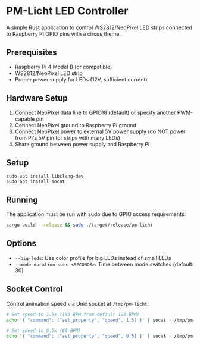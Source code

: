 # PM-Licht LED Controller

A simple Rust application to control WS2812/NeoPixel LED strips connected to Raspberry Pi GPIO pins with a circus theme.

## Prerequisites

- Raspberry Pi 4 Model B (or compatible)
- WS2812/NeoPixel LED strip
- Proper power supply for LEDs (12V, sufficient current)

## Hardware Setup

1. Connect NeoPixel data line to GPIO18 (default) or specify another PWM-capable pin
2. Connect NeoPixel ground to Raspberry Pi ground
3. Connect NeoPixel power to external 5V power supply (do NOT power from Pi's 5V pin for strips with many LEDs)
4. Share ground between power supply and Raspberry Pi

## Setup

```
sudo apt install libclang-dev
sudo apt install socat
```

## Running

The application must be run with sudo due to GPIO access requirements:

```bash
cargo build --release && sudo ./target/release/pm-licht
```

## Options

- `--big-leds`: Use color profile for big LEDs instead of small LEDs
- `--mode-duration-secs <SECONDS>`: Time between mode switches (default: 30)

## Socket Control

Control animation speed via Unix socket at `/tmp/pm-licht`:

```bash
# Set speed to 1.5x (180 BPM from default 120 BPM)
echo '{ "command": ["set_property", "speed", 1.5] }' | socat - /tmp/pm-licht

# Set speed to 0.5x (60 BPM)
echo '{ "command": ["set_property", "speed", 0.5] }' | socat - /tmp/pm-licht
```